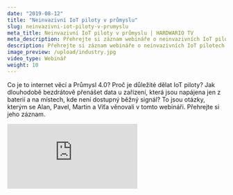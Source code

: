 ```yaml
---
date: "2019-08-12"
title: "Neinvazivní IoT piloty v průmyslu"
slug: neinvazivni-iot-piloty-v-prumyslu
meta_title: Neinvazivní IoT piloty v průmyslu | HARDWARIO TV
meta_description: Přehrejte si záznam webináře o neinvazivních IoT pilotech v průmyslu a domácnostech.
description: Přehrejte si záznam webináře o neinvazivních IoT pilotech v průmyslu a domácnostech.
image_preview: /upload/industry.jpg
video_type: Webinář
weight: 10
---
```


Co je to internet věcí a Průmysl 4.0? Proč je důležité dělat IoT piloty? Jak dlouhodobě bezdrátově přenášet data u zařízení, která jsou napájena jen z baterií a na místech, kde není dostupný běžný signál? To jsou otázky, kterým se Alan, Pavel, Martin a Víťa věnovali v tomto webináři. Přehrejte si jeho záznam.

<div class = "video-container">
<iframe src="https://www.youtube.com/embed/qhbQSwepGMo?modestbranding=1&amp;showinfo=0&amp;rel=0&amp;html5=1&amp;widgetid=2" frameborder="0" allow="accelerometer; autoplay; encrypted-media; gyroscope; picture-in-picture" allowfullscreen></iframe>
</div>
